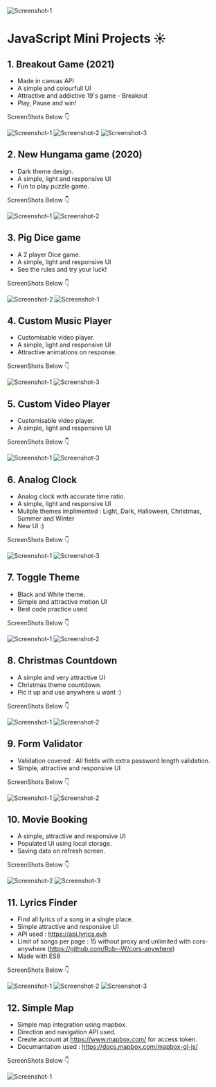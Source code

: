 ![Screenshot-1](https://github.com/deathook007/JavaScript-Mini-Projects/blob/main/JavaScript%20Mini%20Projects.jpg)
# JavaScript Mini Projects ☀️ 

## 1. Breakout Game (2021)
- Made in canvas API
- A simple and colourfull UI
- Attractive and addictive 19's game - Breakout
- Play, Pause and win!

ScreenShots Below 👇

![Screenshot-1](https://github.com/deathook007/JavaScript-Mini-Projects/blob/main/Breakout%202021/ScreenShots/Breakout%202021.gif)
![Screenshot-2](https://github.com/deathook007/JavaScript-Mini-Projects/blob/main/Breakout%202021/ScreenShots/Breakout%202021%20-%20Rules.png) 
![Screenshot-3](https://github.com/deathook007/JavaScript-Mini-Projects/blob/main/Breakout%202021/ScreenShots/Breakout%202021%20-%20Score%2C%20Pause%20and%20Play.png)


## 2. New Hungama game (2020)
- Dark theme design.
- A simple, light and responsive UI
- Fun to play puzzle game.

ScreenShots Below 👇

![Screenshot-1](https://github.com/deathook007/JavaScript-Projects/blob/main/New%20Hangman%20game%20(2020)/images/New%20Hangman%20Game%20-%20Layout.png)
![Screenshot-2](https://github.com/deathook007/JavaScript-Projects/blob/main/New%20Hangman%20game%20(2020)/images/New%20Hangman%20Game%20-%20keyCode.png) 


## 3. Pig Dice game
- A 2 player Dice game.
- A simple, light and responsive UI
- See the rules and try your luck!

ScreenShots Below 👇

![Screenshot-2](https://github.com/deathook007/JavaScript-Mini-Projects/blob/main/PIG%20Dice%20Game/images/Dice%20Game.png) 
![Screenshot-1](https://github.com/deathook007/JavaScript-Mini-Projects/blob/main/PIG%20Dice%20Game/images/Dice%20Game__Rules.png)


## 4. Custom Music Player
- Customisable video player.
- A simple, light and responsive UI
- Attractive animations on response.

ScreenShots Below 👇

![Screenshot-1](https://github.com/deathook007/JavaScript-Projects/blob/main/Custom%20Music%20Player/images/Layout.png)
![Screenshot-3](https://github.com/deathook007/JavaScript-Projects/blob/main/Custom%20Music%20Player/images/play__Responsive.png)


## 5. Custom Video Player
- Customisable video player.
- A simple, light and responsive UI

ScreenShots Below 👇

![Screenshot-1](https://github.com/deathook007/JavaScript-Projects/blob/main/Custom%20Video%20Player/images/Layout.png)
![Screenshot-3](https://github.com/deathook007/JavaScript-Projects/blob/main/Custom%20Video%20Player/images/Responsive%20Nature.png)


## 6. Analog Clock
- Analog clock with accurate time ratio.
- A simple, light and responsive UI
- Muliple themes implimented : Light, Dark, Halloween, Christmas, Summer and Winter
- New UI :)

ScreenShots Below 👇

![Screenshot-1](https://github.com/deathook007/JavaScript-Mini-Projects/blob/main/Analog%20Clock/images/Analog%20clock.gif)
![Screenshot-3](https://github.com/deathook007/JavaScript-Mini-Projects/blob/main/Analog%20Clock/images/Clock%20collage.jpg)


## 7. Toggle Theme
- Black and White theme.
- Simple and attractive motion UI
- Best code practice used

ScreenShots Below 👇

![Screenshot-1](https://github.com/deathook007/JavaScript-Mini-Projects/blob/main/Toggle%20Theme/Images/Toggle%20Theme.gif)
![Screenshot-2](https://github.com/deathook007/JavaScript-Mini-Projects/blob/main/Toggle%20Theme/Images/Mode%20Collage.jpg)


## 8. Christmas Countdown
- A simple and very attractive UI
- Christmas theme countdown.
- Pic it up and use anywhere u want :) 

ScreenShots Below 👇

![Screenshot-1](https://github.com/deathook007/JavaScript-Projects/blob/main/Christmas%20Countdown/images/Christmas%20Countdown.png)
![Screenshot-2](https://github.com/deathook007/JavaScript-Projects/blob/main/Christmas%20Countdown/images/Christmas%20Countdown%20-%20Responsive.png)  


## 9. Form Validator
- Validation covered : All fields with extra password length validation.
- Simple, attractive and responsive UI

ScreenShots Below 👇

![Screenshot-1](https://github.com/deathook007/JavaScript-Projects/blob/main/Form%20Validator/Simple%20Form%20Validator%20Layout.png)
![Screenshot-2](https://github.com/deathook007/JavaScript-Projects/blob/main/Form%20Validator/Simple%20Form%20Validator%20-%20Password%20Error.png)


## 10. Movie Booking
- A simple, attractive and responsive UI
- Populated UI using local storage.
- Saving data on refresh screen.

ScreenShots Below 👇

![Screenshot-2](https://github.com/deathook007/JavaScript-Projects/blob/main/Movie%20Booking/Booking.png)
![Screenshot-3](https://github.com/deathook007/JavaScript-Projects/blob/main/Movie%20Booking/Responsive.png)


## 11. Lyrics Finder 
- Find all lyrics of a song in a single place.
- Simple attractive and responsive UI
- API used : https://api.lyrics.ovh
- Limit of songs per page : 15 without proxy and unlimited with cors-anywhere (https://github.com/Rob--W/cors-anywhere)
- Made with ES8

ScreenShots Below 👇

![Screenshot-1](https://github.com/deathook007/JavaScript-Mini-Projects/blob/main/Lyrics%20Finder/images/Lyrics%20Finder%20-%20Home.png)
![Screenshot-2](https://github.com/deathook007/JavaScript-Mini-Projects/blob/main/Lyrics%20Finder/images/Lyrics%20Finder.jpg) 
![Screenshot-3](https://github.com/deathook007/JavaScript-Mini-Projects/blob/main/Lyrics%20Finder/images/Lyrics%20Finder%20-%20Lyrics.png) 


## 12. Simple Map
- Simple map integration using mapbox.
- Direction and navigation API used.
- Create account at https://www.mapbox.com/ for access token.
- Documantation used : https://docs.mapbox.com/mapbox-gl-js/ 

ScreenShots Below 👇

![Screenshot-1](https://github.com/deathook007/JavaScript-Mini-Projects/blob/main/Simple%20Map/Map.png)
